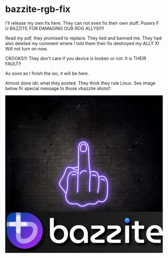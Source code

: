 # bazzite-rgb-fix
I'll release my own fix here. They can not even fix their own stuff. Posers
F U BAZZITE FOR DAMAGING OUR ROG ALLYS!!!!

 Read my pdf, they promised to replace. They lied and banned me. They had also deleted my comment where I told them their fix destroyed my ALLY X! Will not turn on now.

 CROOKS!!! They don't care if you device is broken or not. It is THEIR FAULT!!

 As soon as I finish the iso, it will be here. 

 Almost done idc what they posted. They think they rule Linux. See image below fir special message to those vbazzite idiots!!


![screenshot](5_3a01cc0f-054f-4784-b102-1c7a97927ea6(1).jpg)
